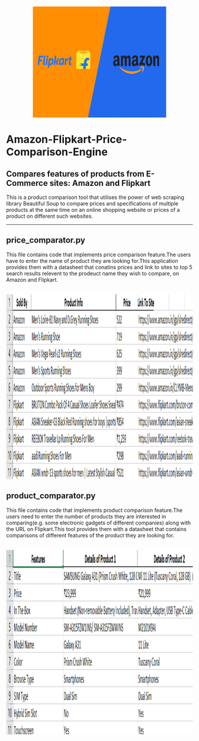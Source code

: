 <p align="center">
  <img width="360" height="300" src="https://github.com/ritikalath/Amazon-Flipkart-Price-Comparison-Engine/blob/main/images/img.jpg">
</p>

<h1> Amazon-Flipkart-Price-Comparison-Engine </h1>
 
<h2> Compares features of products from E-Commerce sites: Amazon and Flipkart </h2> 
This is a product comparison tool that utilises the power of web scraping library Beautiful Soup to compare prices and specifications of multiple products at the same time on an online shopping website or prices of a product on different such websites.

<hr />

<h2> price_comparator.py </h2>
This file contains code that implements price comparison feature.The users have to enter the name of product they are looking for.This application provides them with a datasheet that conatins prices and link to sites to top 5 search results relevent to the prodeuct name they wish to compare, on Amazon and Flipkart.
<br />
<br/>
<p align="center">
  <img width="700" height="500" src="https://github.com/ritikalath/Amazon-Flipkart-Price-Comparison-Engine/blob/main/images/data1.png">
</p>

<h2> product_comparator.py </h2>
This file contains code that implements product comparison feature.The users need to enter the number of products they are interested in comparing(e.g. some electronic gadgets of different companies) along with the URL on Flipkart.This tool provides them with a datasheet that contains comparisons of different features of the product they are looking for.
<br />
<br />
<p align="center">
  <img width="700" height="500" src="https://github.com/ritikalath/Amazon-Flipkart-Price-Comparison-Engine/blob/main/images/data2.png">
</p>




